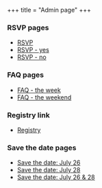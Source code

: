 +++
title = "Admin page"
+++

### RSVP pages

- [RSVP](/rsvp/)
- [RSVP - yes](/rsvp-yes)
- [RSVP - no](/rsvp-no)

### FAQ pages

- [FAQ - the week](/faq/the-week)
- [FAQ - the weekend](/faq/the-weekend)

### Registry link

- [Registry](/list/)

### Save the date pages

- [Save the date: July 26](/save-the-date/july-26-2018)
- [Save the date: July 28](/save-the-date/july-28-2018)
- [Save the date: July 26 & 28](/save-the-date/july-26-28-2018)
